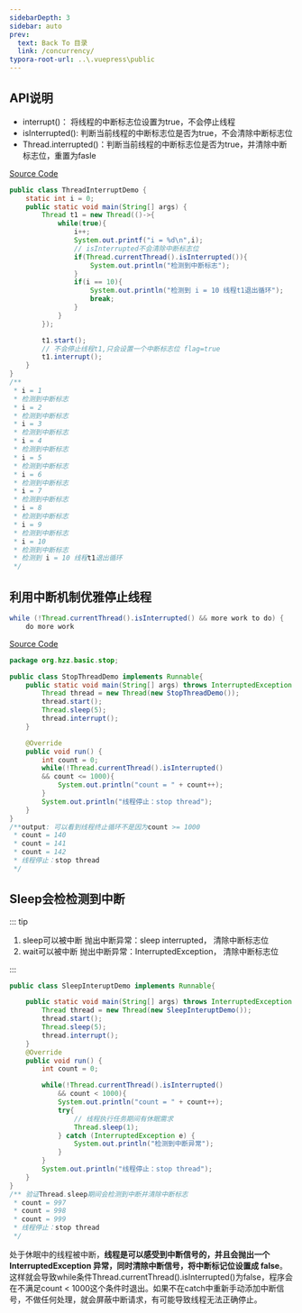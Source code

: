 ```yaml
---
sidebarDepth: 3
sidebar: auto
prev:
  text: Back To 目录
  link: /concurrency/
typora-root-url: ..\.vuepress\public
---
```




## API说明

- interrupt()： 将线程的中断标志位设置为true，不会停止线程
- isInterrupted(): 判断当前线程的中断标志位是否为true，不会清除中断标志位
- Thread.interrupted()：判断当前线程的中断标志位是否为true，并清除中断标志位，重置为fasle

[Source Code](https://github.com/Q10Viking/learncode/tree/main/concurrency/src/main/java/org/hzz/basic/interrupt)

```java
public class ThreadInterruptDemo {
    static int i = 0;
    public static void main(String[] args) {
        Thread t1 = new Thread(()->{
            while(true){
                i++;
                System.out.printf("i = %d\n",i);
                // isInterrupted不会清除中断标志位
                if(Thread.currentThread().isInterrupted()){
                    System.out.println("检测到中断标志");
                }
                if(i == 10){
                    System.out.println("检测到 i = 10 线程t1退出循环");
                    break;
                }
            }
        });

        t1.start();
        // 不会停止线程t1,只会设置一个中断标志位 flag=true
        t1.interrupt();
    }
}
/**
 * i = 1
 * 检测到中断标志
 * i = 2
 * 检测到中断标志
 * i = 3
 * 检测到中断标志
 * i = 4
 * 检测到中断标志
 * i = 5
 * 检测到中断标志
 * i = 6
 * 检测到中断标志
 * i = 7
 * 检测到中断标志
 * i = 8
 * 检测到中断标志
 * i = 9
 * 检测到中断标志
 * i = 10
 * 检测到中断标志
 * 检测到 i = 10 线程t1退出循环
 */
```



## 利用中断机制优雅停止线程

```java
while (!Thread.currentThread().isInterrupted() && more work to do) {
    do more work
```

[Source Code](https://github.com/Q10Viking/learncode/tree/main/concurrency/src/main/java/org/hzz/basic/stop)

```java
package org.hzz.basic.stop;

public class StopThreadDemo implements Runnable{
    public static void main(String[] args) throws InterruptedException {
        Thread thread = new Thread(new StopThreadDemo());
        thread.start();
        Thread.sleep(5);
        thread.interrupt();
    }

    @Override
    public void run() {
        int count = 0;
        while(!Thread.currentThread().isInterrupted()
        && count <= 1000){
            System.out.println("count = " + count++);
        }
        System.out.println("线程停止：stop thread");
    }
}
/**output: 可以看到线程终止循环不是因为count >= 1000
 * count = 140
 * count = 141
 * count = 142
 * 线程停止：stop thread
 */
```



## Sleep会检检测到中断

::: tip

1. sleep可以被中断 抛出中断异常：sleep interrupted， 清除中断标志位
2. wait可以被中断 抛出中断异常：InterruptedException， 清除中断标志位

:::

```java
public class SleepInteruptDemo implements Runnable{

    public static void main(String[] args) throws InterruptedException {
        Thread thread = new Thread(new SleepInteruptDemo());
        thread.start();
        Thread.sleep(5);
        thread.interrupt();
    }
    @Override
    public void run() {
        int count = 0;

        while(!Thread.currentThread().isInterrupted()
            && count < 1000){
            System.out.println("count = " + count++);
            try{
                // 线程执行任务期间有休眠需求
                Thread.sleep(1);
            } catch (InterruptedException e) {
                System.out.println("检测到中断异常");
            }
        }
        System.out.println("线程停止：stop thread");
    }
}
/** 验证Thread.sleep期间会检测到中断并清除中断标志
 * count = 997
 * count = 998
 * count = 999
 * 线程停止：stop thread
 */
```



处于休眠中的线程被中断，**线程是可以感受到中断信号的，并且会抛出一个 InterruptedException 异常，同时清除中断信号，将中断标记位设置成 false**。这样就会导致while条件Thread.currentThread().isInterrupted()为false，程序会在不满足count < 1000这个条件时退出。如果不在catch中重新手动添加中断信号，不做任何处理，就会屏蔽中断请求，有可能导致线程无法正确停止。

```java

```
